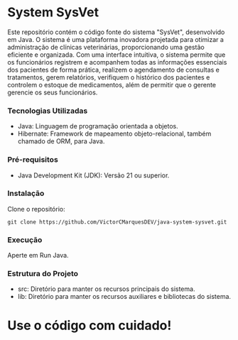 
# System SysVet

Este repositório contém o código fonte do sistema "SysVet", desenvolvido em Java. O sistema é uma plataforma inovadora projetada para otimizar a administração de clínicas veterinárias, proporcionando uma gestão eficiente e organizada. Com uma interface intuitiva, o sistema permite que os funcionários registrem e acompanhem todas as informações essenciais dos pacientes de forma prática, realizem o agendamento de consultas e tratamentos, gerem relatórios, verifiquem o histórico dos pacientes e controlem o estoque de medicamentos, além de permitir que o gerente gerencie os seus funcionários.

### Tecnologias Utilizadas

* Java: Linguagem de programação orientada a objetos.
* Hibernate: Framework de mapeamento objeto-relacional, também chamado de ORM, para Java.

### Pré-requisitos
* Java Development Kit (JDK): Versão 21 ou superior.

### Instalação
Clone o repositório:
```
git clone https://github.com/VictorCMarquesDEV/java-system-sysvet.git
```


### Execução
Aperte em Run Java.


### Estrutura do Projeto
* src: Diretório para manter os recursos principais do sistema.
* lib: Diretório para manter os recursos auxiliares e bibliotecas do sistema.

# Use o código com cuidado!

